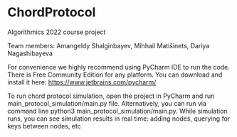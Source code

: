 # ChordProtocol
Algorithmics 2022 course project

Team members:
Amangeldy Shalginbayev, Mihhail Matišinets, Dariya Nagashibayeva

For convenience we highly recommend using PyCharm IDE to run the code. There is Free Community Edition for any platform. You can download and install it here: https://www.jetbrains.com/pycharm/

To run chord protocol simulation, open the project in PyCharm and run main_protocol_simulation/main.py file. Alternatively, you can run via command line python3 main_protocol_simulation/main.py. While simulation runs, you can see simulation results in real time: adding nodes, querying for keys between nodes, etc
